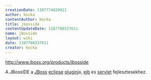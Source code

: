 ```yaml
---
creationDate: 1107774820921 
author: kocka 
contentAuthor: kocka 
title: jbosside 
contentUpdateDate: 1107780337611 
name: jbosside 
layout: wiki 
date: 1107780337611 
creator: kocka 
---
```

http://www.jboss.org/products/jbosside

A JBossIDE a [JBoss](jboss.html) [eclipse](Eclipse.html) [plugin](plugin.html)ja, [ejb](EJB.html) es [servlet](servlet.html) fejlesztesekhez.
